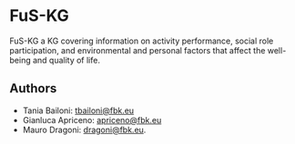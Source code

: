 # FuS-KG

FuS-KG a KG covering information on activity performance, social role participation, and environmental and personal factors that affect the well-being and quality of life.

## Authors
- Tania Bailoni: tbailoni@fbk.eu
- Gianluca Apriceno: apriceno@fbk.eu
- Mauro Dragoni: dragoni@fbk.eu.
